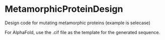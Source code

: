 # MetamorphicProteinDesign
Design code for mutating metamorphic proteins (example is selecase)

For AlphaFold, use the .cif file as the template for the generated sequence. 
